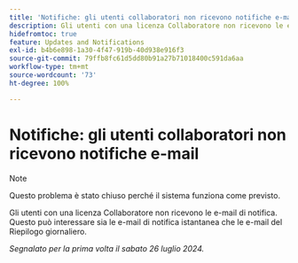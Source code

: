 ```yaml
---
title: 'Notifiche: gli utenti collaboratori non ricevono notifiche e-mail'
description: Gli utenti con una licenza Collaboratore non ricevono le e-mail di notifica. Questo può interessare sia le e-mail di notifica istantanea che le e-mail del Riepilogo giornaliero. ”
hidefromtoc: true
feature: Updates and Notifications
exl-id: b4b6e898-1a30-4f47-919b-40d938e916f3
source-git-commit: 79ffb8fc61d5dd80b91a27b71018400c591da6aa
workflow-type: tm+mt
source-wordcount: '73'
ht-degree: 100%

---
```


# Notifiche: gli utenti collaboratori non ricevono notifiche e-mail

>[!NOTE]
>
>Questo problema è stato chiuso perché il sistema funziona come previsto.

Gli utenti con una licenza Collaboratore non ricevono le e-mail di notifica. Questo può interessare sia le e-mail di notifica istantanea che le e-mail del Riepilogo giornaliero.

_Segnalato per la prima volta il sabato 26 luglio 2024._
